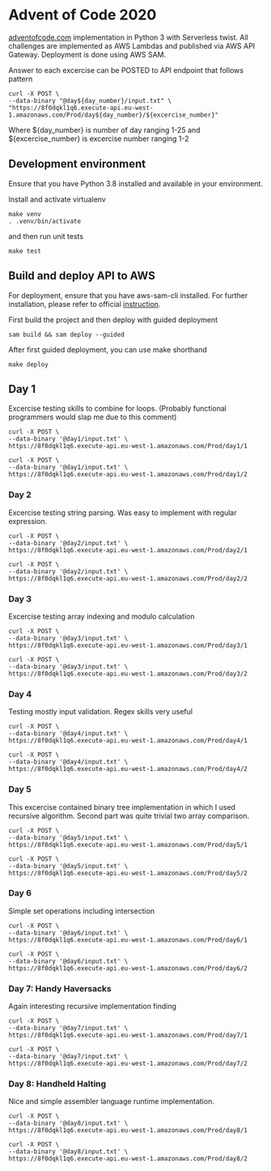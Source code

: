 # Advent of Code 2020

[adventofcode.com](https://adventofcode.com/) implementation in Python 3 with Serverless twist.
All challenges are implemented as AWS Lambdas and published via AWS API Gateway.
Deployment is done using AWS SAM.

Answer to each excercise can be POSTED to API endpoint that follows pattern

```
curl -X POST \
--data-binary "@day${day_number}/input.txt" \
"https://8f0dqkl1q6.execute-api.eu-west-1.amazonaws.com/Prod/day${day_number}/${excercise_number}"

```

Where ${day_number} is number of day ranging 1-25 and ${excercise_number} is excercise number ranging 1-2

## Development environment

Ensure that you have Python 3.8 installed and available in your environment.

Install and activate virtualenv

```
make venv
. .venv/bin/activate
```

and then run unit tests

```
make test
```

## Build and deploy API to AWS

For deployment, ensure that you have aws-sam-cli installed. For further
installation, please refer to official [instruction](https://docs.aws.amazon.com/serverless-application-model/latest/developerguide/serverless-sam-cli-install.html).

First build the project and then deploy with guided deployment

```
sam build && sam deploy --guided
```

After first guided deployment, you can use make shorthand

```
make deploy
```

## Day 1

Excercise testing skills to combine for loops. (Probably functional programmers would slap me due to this comment)

```
curl -X POST \
--data-binary '@day1/input.txt' \
https://8f0dqkl1q6.execute-api.eu-west-1.amazonaws.com/Prod/day1/1

curl -X POST \
--data-binary '@day1/input.txt' \
https://8f0dqkl1q6.execute-api.eu-west-1.amazonaws.com/Prod/day1/2
```

### Day 2

Excercise testing string parsing. Was easy to implement with regular expression.

```
curl -X POST \
--data-binary '@day2/input.txt' \
https://8f0dqkl1q6.execute-api.eu-west-1.amazonaws.com/Prod/day2/1

curl -X POST \
--data-binary '@day2/input.txt' \
https://8f0dqkl1q6.execute-api.eu-west-1.amazonaws.com/Prod/day2/2
```

### Day 3

Excercise testing array indexing and modulo calculation

```
curl -X POST \
--data-binary '@day3/input.txt' \
https://8f0dqkl1q6.execute-api.eu-west-1.amazonaws.com/Prod/day3/1

curl -X POST \
--data-binary '@day3/input.txt' \
https://8f0dqkl1q6.execute-api.eu-west-1.amazonaws.com/Prod/day3/2
```

### Day 4

Testing mostly input validation. Regex skills very useful

```
curl -X POST \
--data-binary '@day4/input.txt' \
https://8f0dqkl1q6.execute-api.eu-west-1.amazonaws.com/Prod/day4/1

curl -X POST \
--data-binary '@day4/input.txt' \
https://8f0dqkl1q6.execute-api.eu-west-1.amazonaws.com/Prod/day4/2
```

### Day 5

This excercise contained binary tree implementation in which I used recursive algorithm.
Second part was quite trivial two array comparison.

```
curl -X POST \
--data-binary '@day5/input.txt' \
https://8f0dqkl1q6.execute-api.eu-west-1.amazonaws.com/Prod/day5/1

curl -X POST \
--data-binary '@day5/input.txt' \
https://8f0dqkl1q6.execute-api.eu-west-1.amazonaws.com/Prod/day5/2
```

### Day 6

Simple set operations including intersection

```
curl -X POST \
--data-binary '@day6/input.txt' \
https://8f0dqkl1q6.execute-api.eu-west-1.amazonaws.com/Prod/day6/1

curl -X POST \
--data-binary '@day6/input.txt' \
https://8f0dqkl1q6.execute-api.eu-west-1.amazonaws.com/Prod/day6/2
```

### Day 7: Handy Haversacks

Again interesting recursive implementation finding

```
curl -X POST \
--data-binary '@day7/input.txt' \
https://8f0dqkl1q6.execute-api.eu-west-1.amazonaws.com/Prod/day7/1

curl -X POST \
--data-binary '@day7/input.txt' \
https://8f0dqkl1q6.execute-api.eu-west-1.amazonaws.com/Prod/day7/2
```

### Day 8: Handheld Halting

Nice and simple assembler language runtime implementation.

```
curl -X POST \
--data-binary '@day8/input.txt' \
https://8f0dqkl1q6.execute-api.eu-west-1.amazonaws.com/Prod/day8/1

curl -X POST \
--data-binary '@day8/input.txt' \
https://8f0dqkl1q6.execute-api.eu-west-1.amazonaws.com/Prod/day8/2
```
